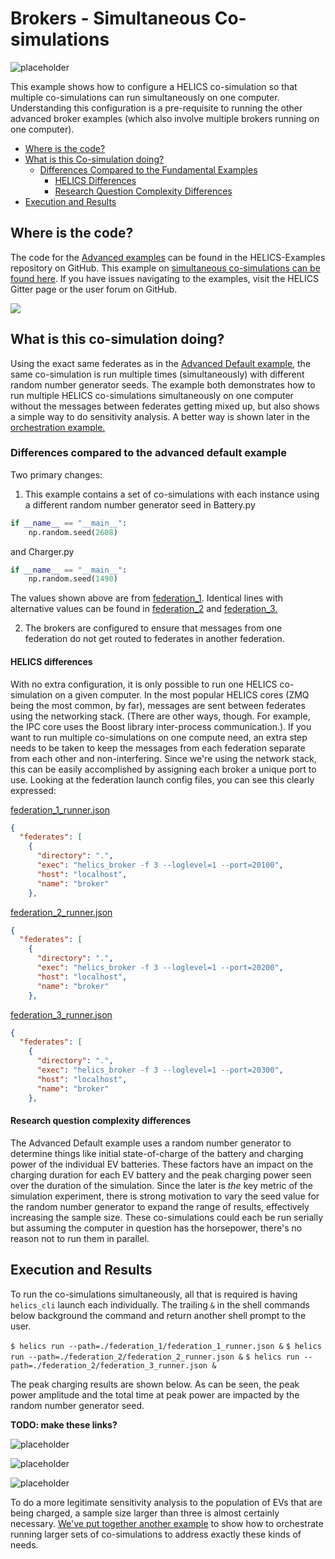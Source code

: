 # Brokers - Simultaneous Co-simulations

![placeholder](../../../img/user_guide_combinations_advanced.png)

This example shows how to configure a HELICS co-simulation so that multiple co-simulations can run simultaneously on one computer. Understanding this configuration is a pre-requisite to running the other advanced broker examples (which also involve multiple brokers running on one computer).

- [Where is the code?](#where-is-the-code)
- [What is this Co-simulation doing?](#what-is-this-co-simulation-doing)
  - [Differences Compared to the Fundamental Examples](#differences-compared-to-the-advanced-default-example)
    - [HELICS Differences](#helics-differences)
    - [Research Question Complexity Differences](#research-question-complexity-differences)
- [Execution and Results](#execution-and-results)

## Where is the code?

The code for the [Advanced examples](https://github.com/GMLC-TDC/HELICS-Examples/tree/master/user_guide_examples/advanced) can be found in the HELICS-Examples repository on GitHub. This example on [simultaneous co-simulations can be found here](https://github.com/GMLC-TDC/HELICS-Examples/tree/master/user_guide_examples/advanced/advanced_brokers/simultaneous). If you have issues navigating to the examples, visit the HELICS Gitter page or the user forum on GitHub.

[![](../../../img/advanced_simultaneous_github.png)](https://github.com/GMLC-TDC/HELICS-Examples/tree/master/user_guide_examples/advanced)

## What is this co-simulation doing?

Using the exact same federates as in the [Advanced Default example](./advanced_default.md), the same co-simulation is run multiple times (simultaneously) with different random number generator seeds. The example both demonstrates how to run multiple HELICS co-simulations simultaneously on one computer without the messages between federates getting mixed up, but also shows a simple way to do sensitivity analysis. A better way is shown later in the [orchestration example.](./advanced_orchestration.md)

### Differences compared to the advanced default example

Two primary changes:

1. This example contains a set of co-simulations with each instance using a different random number generator seed in Battery.py

```python
if __name__ == "__main__":
    np.random.seed(2608)
```

and Charger.py

```python
if __name__ == "__main__":
    np.random.seed(1490)
```

The values shown above are from [federation_1](https://github.com/GMLC-TDC/HELICS-Examples/tree/master/user_guide_examples/advanced/advanced_brokers/simultaneous/federation_1). Identical lines with alternative values can be found in [federation_2](https://github.com/GMLC-TDC/HELICS-Examples/tree/master/user_guide_examples/advanced/advanced_brokers/simultaneous/federation_2) and [federation_3.](https://github.com/GMLC-TDC/HELICS-Examples/tree/master/user_guide_examples/advanced/advanced_brokers/simultaneous/federation_3)

2. The brokers are configured to ensure that messages from one federation do not get routed to federates in another federation.

#### HELICS differences

With no extra configuration, it is only possible to run one HELICS co-simulation on a given computer. In the most popular HELICS cores (ZMQ being the most common, by far), messages are sent between federates using the networking stack. (There are other ways, though. For example, the IPC core uses the Boost library inter-process communication.). If you want to run multiple co-simulations on one compute need, an extra step needs to be taken to keep the messages from each federation separate from each other and non-interfering. Since we're using the network stack, this can be easily accomplished by assigning each broker a unique port to use. Looking at the federation launch config files, you can see this clearly expressed:

[federation_1_runner.json](https://github.com/GMLC-TDC/HELICS-Examples/blob/master/user_guide_examples/advanced/advanced_brokers/simultaneous/federation_1/federation_1_runner.json)

```json
{
  "federates": [
    {
      "directory": ".",
      "exec": "helics_broker -f 3 --loglevel=1 --port=20100",
      "host": "localhost",
      "name": "broker"
    },
```

[federation_2_runner.json](https://github.com/GMLC-TDC/HELICS-Examples/blob/master/user_guide_examples/advanced/advanced_brokers/simultaneous/federation_2/federation_2_runner.json)

```json
{
  "federates": [
    {
      "directory": ".",
      "exec": "helics_broker -f 3 --loglevel=1 --port=20200",
      "host": "localhost",
      "name": "broker"
    },
```

[federation_3_runner.json](https://github.com/GMLC-TDC/HELICS-Examples/blob/master/user_guide_examples/advanced/advanced_brokers/simultaneous/federation_3/federation_3_runner.json)

```json
{
  "federates": [
    {
      "directory": ".",
      "exec": "helics_broker -f 3 --loglevel=1 --port=20300",
      "host": "localhost",
      "name": "broker"
    },
```

#### Research question complexity differences

The Advanced Default example uses a random number generator to determine things like initial state-of-charge of the battery and charging power of the individual EV batteries. These factors have an impact on the charging duration for each EV battery and the peak charging power seen over the duration of the simulation. Since the later is _the_ key metric of the simulation experiment, there is strong motivation to vary the seed value for the random number generator to expand the range of results, effectively increasing the sample size. These co-simulations could each be run serially but assuming the computer in question has the horsepower, there's no reason not to run them in parallel.

## Execution and Results

To run the co-simulations simultaneously, all that is required is having `helics_cli` launch each individually. The trailing `&` in the shell commands below background the command and return another shell prompt to the user.

`$ helics run --path=./federation_1/federation_1_runner.json &`
`$ helics run --path=./federation_2/federation_2_runner.json &`
`$ helics run --path=./federation_2/federation_3_runner.json &`

The peak charging results are shown below. As can be seen, the peak power amplitude and the total time at peak power are impacted by the random number generator seed.

**TODO: make these links?**

![placeholder](../../../img/advanced_simultaneous_power_1.png)

![placeholder](../../../img/advanced_simultaneous_power_2.png)

![placeholder](../../../img/advanced_simultaneous_power_3.png)

To do a more legitimate sensitivity analysis to the population of EVs that are being charged, a sample size larger than three is almost certainly necessary. [We've put together another example](./advanced_orchestration.md) to show how to orchestrate running larger sets of co-simulations to address exactly these kinds of needs.
